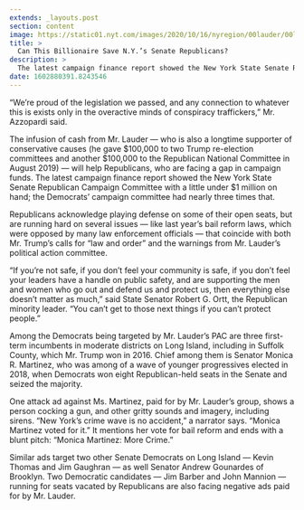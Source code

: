 ```yaml
--- 
extends: _layouts.post 
section: content 
image: https://static01.nyt.com/images/2020/10/16/nyregion/00lauder/00lauder-facebookJumbo.jpg 
title: > 
  Can This Billionaire Save N.Y.’s Senate Republicans? 
description: > 
  The latest campaign finance report showed the New York State Senate Republican Campaign Committee with a little under $1 million on hand; the Democrats’ campaign committee had nearly three times that.Chief among them is Senator Monica R. Martinez, who was among of a wave of younger progressives elected in 2018, when Democrats won eight Republican-held seats in the Senate and seized the majority.One attack ad against Ms. Martinez, paid for by Mr. Lauder’s group, shows a person cocking a gun, and other gritty sounds and imagery, including sirens.“Monica Martinez voted for it.” It mentions her vote for bail reform and ends with a blunt pitch: “Monica Martinez: More Crime.”Similar ads target two other Senate Democrats on Long Island — Kevin Thomas and Jim Gaughran — as well Senator Andrew Gounardes of Brooklyn.Two Democratic candidates — Jim Barber and John Mannion — running for seats vacated by Republicans are also facing negative ads paid for by Mr. Lauder. 
date: 1602880391.8243546 
--- 
```

“We’re proud of the legislation we passed, and any connection to whatever this is exists only in the overactive minds of conspiracy traffickers,” Mr. Azzopardi said.

The infusion of cash from Mr. Lauder — who is also a longtime supporter of conservative causes (he gave $100,000 to two Trump re-election committees and another $100,000 to the Republican National Committee in August 2019) — will help Republicans, who are facing a gap in campaign funds. The latest campaign finance report showed the New York State Senate Republican Campaign Committee with a little under $1 million on hand; the Democrats’ campaign committee had nearly three times that.

Republicans acknowledge playing defense on some of their open seats, but are running hard on several issues — like last year’s bail reform laws, which were opposed by many law enforcement officials — that coincide with both Mr. Trump’s calls for “law and order” and the warnings from Mr. Lauder’s political action committee.

“If you’re not safe, if you don’t feel your community is safe, if you don’t feel your leaders have a handle on public safety, and are supporting the men and women who go out and defend us and protect us, then everything else doesn’t matter as much,” said State Senator Robert G. Ortt, the Republican minority leader. “You can’t get to those next things if you can’t protect people.”

Among the Democrats being targeted by Mr. Lauder’s PAC are three first-term incumbents in moderate districts on Long Island, including in Suffolk County, which Mr. Trump won in 2016. Chief among them is Senator Monica R. Martinez, who was among of a wave of younger progressives elected in 2018, when Democrats won eight Republican-held seats in the Senate and seized the majority.

One attack ad against Ms. Martinez, paid for by Mr. Lauder’s group, shows a person cocking a gun, and other gritty sounds and imagery, including sirens. “New York’s crime wave is no accident,” a narrator says. “Monica Martinez voted for it.” It mentions her vote for bail reform and ends with a blunt pitch: “Monica Martinez: More Crime.”

Similar ads target two other Senate Democrats on Long Island — Kevin Thomas and Jim Gaughran — as well Senator Andrew Gounardes of Brooklyn. Two Democratic candidates — Jim Barber and John Mannion — running for seats vacated by Republicans are also facing negative ads paid for by Mr. Lauder.